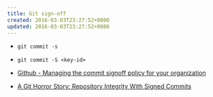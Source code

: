 ```yaml
---
title: Git sign-off
created: 2016-03-03T23:27:52+0800
updated: 2016-03-03T23:27:52+0800
---
```



- `git commit -s`
- `git commit -S <key-id>`

- [Github - Managing the commit signoff policy for your organization](https://docs.github.com/en/organizations/managing-organization-settings/managing-the-commit-signoff-policy-for-your-organization)
- [A Git Horror Story: Repository Integrity With Signed Commits](https://mikegerwitz.com/2012/05/a-git-horror-story-repository-integrity-with-signed-commits)
